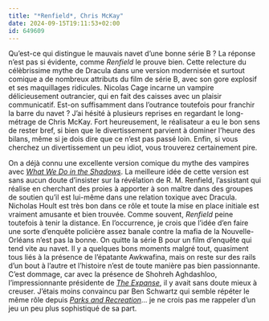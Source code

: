 ```yaml
---
title: "*Renfield*, Chris McKay"
date: 2024-09-15T19:11:53+02:00
id: 649609 
---
```


Qu’est-ce qui distingue le mauvais navet d’une bonne série B ? La réponse n’est pas si évidente, comme *Renfield* le prouve bien. Cette relecture du célèbrissime mythe de Dracula dans une version modernisée et surtout comique a de nombreux attributs du film de série B, avec son gore explosif et ses maquillages ridicules. Nicolas Cage incarne un vampire délicieusement outrancier, qui en fait des caisses avec un plaisir communicatif. Est-on suffisamment dans l’outrance toutefois pour franchir la barre du navet ? J’ai hésité à plusieurs reprises en regardant le long-métrage de Chris McKay. Fort heureusement, le réalisateur a eu le bon sens de rester bref, si bien que le divertissement parvient à dominer l’heure des bilans, même si je dois dire que ce n’est pas passé loin. Enfin, si vous cherchez un divertissement un peu idiot, vous trouverez certainement pire. 

On a déjà connu une excellente version comique du mythe des vampires avec [*What We Do in the Shadows*](https://voiretmanger.fr/vampires-toute-intimite-waititi-clement/). La meilleure idée de cette version est sans aucun doute d’insister sur la révélation de R. M. Renfield, l’assistant qui réalise en cherchant des proies à apporter à son maître dans des groupes de soutien qu’il est lui-même dans une relation toxique avec Dracula. Nicholas Hoult est très bon dans ce rôle et toute la mise en place initiale est vraiment amusante et bien trouvée. Comme souvent, *Renfield* peine toutefois à tenir la distance. En l’occurrence, je crois que l’idée d’en faire une sorte d’enquête policière assez banale contre la mafia de la Nouvelle-Orléans n’est pas la bonne. On quitte la série B pour un film d’enquête qui tend vite au navet. Il y a quelques bons moments malgré tout, quasiment tous liés à la présence de l’épatante Awkwafina, mais on reste sur des rails d’un bout à l’autre et l’histoire n’est de toute manière pas bien passionnante. C’est dommage, car avec la présence de Shohreh Aghdashloo, l’impressionnante présidente de [*The Expanse*](https://voiretmanger.fr/expanse-fergus-ostby-syfy/), il y avait sans doute mieux à creuser. J’étais moins convaincu par Ben Schwartz qui semble répéter le même rôle depuis [*Parks and Recreation*](https://voiretmanger.fr/parks-recreation-daniels-schur-nbc/)… je ne crois pas me rappeler d’un jeu un peu plus sophistiqué de sa part.
